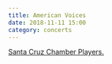 ```yaml
---
title: American Voices
date: 2018-11-11 15:00
category: concerts
---
```

[Santa Cruz Chamber Players.](http://www.scchamberplayers.org/concert-two/)
